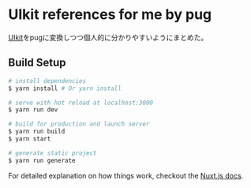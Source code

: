 # UIkit references for me by pug

[UIkit](https://getuikit.com/docs/introduction)をpugに変換しつつ個人的に分かりやすいようにまとめた。


## Build Setup

``` bash
# install dependencies
$ yarn install # Or yarn install

# serve with hot reload at localhost:3000
$ yarn run dev

# build for production and launch server
$ yarn run build
$ yarn start

# generate static project
$ yarn run generate
```

For detailed explanation on how things work, checkout the [Nuxt.js docs](https://github.com/nuxt/nuxt.js).
